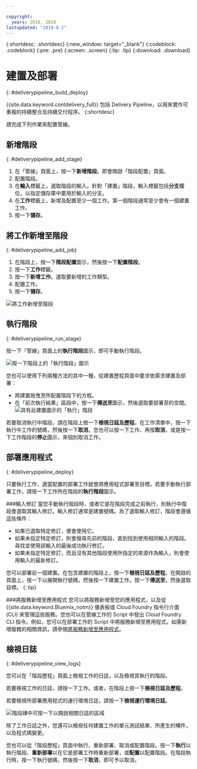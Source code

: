 ```yaml
---

copyright:
  years: 2016, 2018
lastupdated: "2018-8-2"
---
```

<!-- Copyright info at top of file: REQUIRED
    The copyright info is YAML content that must occur at the top of the MD file, before attributes are listed.
    It must be surrounded by 3 dashes.
    The value "years" can contain just one year or a two years separated by a comma. (years: 2014, 2016)
    Indentation as per the previous template must be preserved.
-->

{:shortdesc: .shortdesc}
{:new_window: target="_blank"}
{:codeblock: .codeblock}
{:pre: .pre}
{:screen: .screen}
{:tip: .tip}
{:download: .download}

# 建置及部署
{: #deliverypipeline_build_deploy}

{{site.data.keyword.contdelivery_full}} 包括 Delivery Pipeline，以用來實作可重複的持續整合及持續交付程序。
{:shortdesc}

請完成下列作業來配置管線。

## 新增階段
{: #deliverypipeline_add_stage}

1. 在「管線」頁面上，按一下**新增階段**。即會開啟「階段配置」頁面。
2. 配置階段。
  1. 在**輸入**標籤上，選取階段的輸入。針對「建置」階段，輸入標籤包括**分支**欄位，以指定儲存庫中要用於輸入的分支。
  2. 在**工作**標籤上，新增及配置至少一個工作。第一個階段通常至少會有一個建置工作。
3. 按一下**儲存**。

## 將工作新增至階段
{: #deliverypipeline_add_job}

1. 在階段上，按一下**階段配置**圖示，然後按一下**配置階段**。
2. 按一下**工作**標籤。
3. 按一下**新增工作**。選取要新增的工作類型。
4. 配置工作。
5. 按一下**儲存**。

![將工作新增至階段](images/AddJob2.png)

## 執行階段
{: #deliverypipeline_run_stage}

按一下「管線」頁面上的**執行階段**圖示，即可手動執行階段。

![按一下階段上的「執行階段」圖示](images/RunStage.png)

您也可以使用下列兩種方法的其中一種，從建置歷程頁面中要求依需求建置及部署：
* 將建置拖曳至所配置階段下的方框。
* 在「前次執行結果」區段中，按一下**傳送至**圖示，然後選取要部署至的空間。![具有此建置圖示的「執行」階段](images/deploy_to.png)

若要取消執行中階段，請在階段上按一下**檢視日誌及歷程**。在工作清單中，按一下執行中工作的號碼，然後按一下**取消**。您也可以按一下工作、再按**取消**，或是按一下工作階段的**停止**圖示，來個別取消工作。

## 部署應用程式
{: #deliverypipeline_deploy}

只要執行工作，適當配置的部署工作就會將應用程式部署至目標。若要手動執行部署工作，請按一下工作所在階段的**執行階段**圖示。

###輸入修訂
當您手動執行階段時，或者它是在階段完成之前執行，則執行中階段會選取其輸入修訂。輸入修訂通常是建置號碼。為了選取輸入修訂，階段會遵循這些條件：

* 如果已選取特定修訂，便會使用它。
* 如果未指定特定修訂，則會搜尋先前的階段，直到找到使用相同輸入的階段。尋找並使用該輸入的最後成功執行修訂。
* 如果未指定特定修訂，而且沒有其他階段使用所指定的來源作為輸入，則會使用輸入的最新修訂。

您可以部署前一個建置。在包含建置的階段上，按一下**檢視日誌及歷程**。在開啟的頁面上，按一下以展開執行號碼，然後按一下建置工作。按一下**傳送至**，然後選取目標。
{: tip}

###將服務新增至應用程式
您可以將服務新增至您的應用程式，以及從 {{site.data.keyword.Bluemix_notm}} 儀表板或 Cloud Foundry 指令行介面 (CLI) 來管理這些服務。您也可以在管線工作的 Script 中發出 Cloud Foundry CLI 指令。例如，您可以在部署工作的 Script 中將服務新增至應用程式。如需新增服務的相關資訊，請參閱[將服務新增至應用程式](/docs/services/reqnsi.html#add_service)。

## 檢視日誌
{: #deliverypipeline_view_logs}

您可以在「階段歷程」頁面上檢視工作的日誌，以及檢視其執行的階段。

若要檢視工作的日誌，請按一下工作。或者，在階段上按一下**檢視日誌及歷程**。

若要檢視所部署應用程式的運行環境日誌，請按一下**檢視運行環境日誌**。

![階段磚中可按一下以開啟相關日誌的區域](images/view_logs_and_history.png)

除了工作日誌之外，您還可以檢視任何建置工作的單元測試結果、所產生的構件，以及程式碼變更。

您也可以從「階段歷程」頁面中執行、重新部署、取消或配置階段。按一下**執行**以執行階段、**重新部署**以在它是部署工作時重新部署，或**配置**以配置階段。在階段執行時，按一下執行號碼，然後按一下**取消**，即可予以取消。
